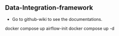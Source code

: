 ## Data-Integration-framework

* Go to github-wiki to see the documentations.


docker compose up airflow-init
docker compose up -d